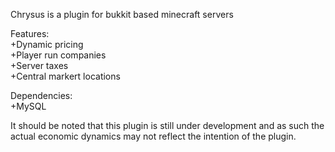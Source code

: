 Chrysus is a plugin for bukkit based minecraft servers

Features:  
  +Dynamic pricing   
  +Player run companies  
  +Server taxes   
  +Central markert locations   

Dependencies:  
  +MySQL

It should be noted that this plugin is still under development and as such the actual economic dynamics may 
not reflect the intention of the plugin.
